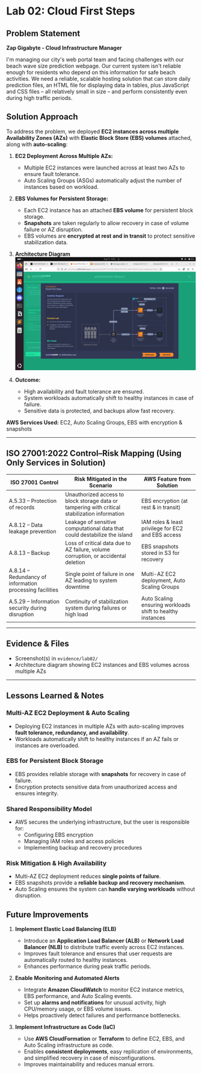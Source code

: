 # Lab 02: Cloud First Steps

## Problem Statement

**Zap Gigabyte -  Cloud Infrastructure Manager** 

I'm managing our city's web portal team and facing challenges with our beach wave size prediction webpage. Our current system isn't reliable enough for residents who depend on this information for safe beach activities. We need a reliable, scalable hosting solution that can store daily prediction files, an HTML file for displaying data in tables, plus JavaScript and CSS files – all relatively small in size – and perform consistently even during high traffic periods.

## Solution Approach

To address the problem, we deployed **EC2 instances across multiple Availability Zones (AZs)** with **Elastic Block Store (EBS) volumes** attached, along with **auto-scaling**:

1. **EC2 Deployment Across Multiple AZs:**  
   - Multiple EC2 instances were launched across at least two AZs to ensure fault tolerance.  
   - Auto Scaling Groups (ASGs) automatically adjust the number of instances based on workload.  

2. **EBS Volumes for Persistent Storage:**  
   - Each EC2 instance has an attached **EBS volume** for persistent block storage.  
   - **Snapshots** are taken regularly to allow recovery in case of volume failure or AZ disruption.  
   - EBS volumes are **encrypted at rest and in transit** to protect sensitive stabilization data.  

3. **Architecture Diagram**
   ![Architecture Diagram](../evidence/lab02/Architecture-Diagram.png)  
   
4. **Outcome:**  
   - High availability and fault tolerance are ensured.  
   - System workloads automatically shift to healthy instances in case of failure.  
   - Sensitive data is protected, and backups allow fast recovery.
    
**AWS Services Used:** EC2, Auto Scaling Groups, EBS with encryption & snapshots  

---

## ISO 27001:2022 Control–Risk Mapping (Using Only Services in Solution)

| ISO 27001 Control | Risk Mitigated in the Scenario | AWS Feature from Solution |
|------------------|--------------------------------|---------------------------|
| A.5.33 – Protection of records | Unauthorized access to block storage data or tampering with critical stabilization information | EBS encryption (at rest & in transit) |
| A.8.12 – Data leakage prevention | Leakage of sensitive computational data that could destabilize the island | IAM roles & least privilege for EC2 and EBS access |
| A.8.13 – Backup | Loss of critical data due to AZ failure, volume corruption, or accidental deletion | EBS snapshots stored in S3 for recovery |
| A.8.14 – Redundancy of information processing facilities | Single point of failure in one AZ leading to system downtime | Multi-AZ EC2 deployment, Auto Scaling Groups |
| A.5.29 – Information security during disruption | Continuity of stabilization system during failures or high load | Auto Scaling ensuring workloads shift to healthy instances |

---

## Evidence & Files

- Screenshot(s) in `evidence/lab02/`  
- Architecture diagram showing EC2 instances and EBS volumes across multiple AZs

---

## Lessons Learned & Notes

### Multi-AZ EC2 Deployment & Auto Scaling
- Deploying EC2 instances in multiple AZs with auto-scaling improves **fault tolerance, redundancy, and availability**.  
- Workloads automatically shift to healthy instances if an AZ fails or instances are overloaded.  

### EBS for Persistent Block Storage
- EBS provides reliable storage with **snapshots** for recovery in case of failure.  
- Encryption protects sensitive data from unauthorized access and ensures integrity.  

### Shared Responsibility Model
- AWS secures the underlying infrastructure, but the user is responsible for:  
  - Configuring EBS encryption  
  - Managing IAM roles and access policies  
  - Implementing backup and recovery procedures  

### Risk Mitigation & High Availability
- Multi-AZ EC2 deployment reduces **single points of failure**.  
- EBS snapshots provide a **reliable backup and recovery mechanism**.  
- Auto Scaling ensures the system can **handle varying workloads** without disruption.

## Future Improvements 

1. **Implement Elastic Load Balancing (ELB)**
   - Introduce an **Application Load Balancer (ALB)** or **Network Load Balancer (NLB)** to distribute traffic evenly across EC2 instances.
   - Improves fault tolerance and ensures that user requests are automatically routed to healthy instances.
   - Enhances performance during peak traffic periods.

2. **Enable Monitoring and Automated Alerts**
   - Integrate **Amazon CloudWatch** to monitor EC2 instance metrics, EBS performance, and Auto Scaling events.
   - Set up **alarms and notifications** for unusual activity, high CPU/memory usage, or EBS volume issues.
   - Helps proactively detect failures and performance bottlenecks.

3. **Implement Infrastructure as Code (IaC)**
   - Use **AWS CloudFormation** or **Terraform** to define EC2, EBS, and Auto Scaling infrastructure as code.
   - Enables **consistent deployments**, easy replication of environments, and simplified recovery in case of misconfigurations.
   - Improves maintainability and reduces manual errors.

